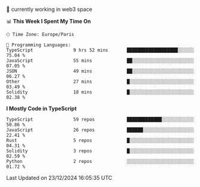 🔭 currently working in web3 space

<!--START_SECTION:waka-->
📊 **This Week I Spent My Time On** 

```text
🕑︎ Time Zone: Europe/Paris

💬 Programming Languages: 
TypeScript               9 hrs 52 mins       ███████████████████░░░░░░   75.04 % 
JavaScript               55 mins             ██░░░░░░░░░░░░░░░░░░░░░░░   07.05 % 
JSON                     49 mins             ██░░░░░░░░░░░░░░░░░░░░░░░   06.27 % 
Other                    27 mins             █░░░░░░░░░░░░░░░░░░░░░░░░   03.49 % 
Solidity                 18 mins             █░░░░░░░░░░░░░░░░░░░░░░░░   02.38 % 
```

**I Mostly Code in TypeScript** 

```text
TypeScript               59 repos            █████████████░░░░░░░░░░░░   50.86 % 
JavaScript               26 repos            ██████░░░░░░░░░░░░░░░░░░░   22.41 % 
Rust                     5 repos             █░░░░░░░░░░░░░░░░░░░░░░░░   04.31 % 
Solidity                 3 repos             █░░░░░░░░░░░░░░░░░░░░░░░░   02.59 % 
Python                   2 repos             ░░░░░░░░░░░░░░░░░░░░░░░░░   01.72 % 
```




 Last Updated on 23/12/2024 16:05:35 UTC
<!--END_SECTION:waka-->
